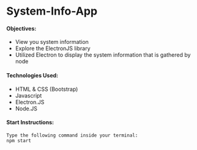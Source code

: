 <h1>System-Info-App</h1>

<h4>Objectives:</h4>
<ul>
  <li>View you system information</li>
  <li>Explore the ElectronJS library</li>
  <li>Utilized Electron to display the system information that is gathered by node</li>
</ul>

<h4>Technologies Used:</h4>

<ul>
  <li>HTML & CSS (Bootstrap)</li>
  <li>Javascript</li>
  <li>Electron.JS</li>
  <li>Node.JS</li>
</ul>

<h4>Start Instructions:</h4>

  `Type the following command inside your terminal:`</br>
  `npm start`

